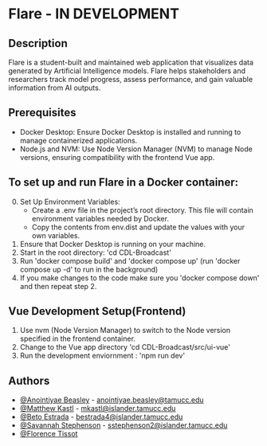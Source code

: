 # Flare - IN DEVELOPMENT

## Description

Flare is a student-built and maintained web application that visualizes data generated by Artificial Intelligence models. Flare helps stakeholders and researchers track model progress, assess performance, and gain valuable information from AI outputs.

## Prerequisites
 - Docker Desktop: Ensure Docker Desktop is installed and running to manage containerized applications.
 - Node.js and NVM: Use Node Version Manager (NVM) to manage Node versions, ensuring compatibility with the frontend Vue app.

## To set up and run Flare in a Docker container:
0. Set Up Environment Variables:
    - Create a .env file in the project’s root directory. This file will contain environment variables needed by Docker.
    - Copy the contents from env.dist and update the values with your own variables.
1. Ensure that Docker Desktop is running on your machine.
2. Start in the root directory: 'cd CDL-Broadcast'
2. Run 'docker compose build' and 'docker compose up' (run 'docker compose up -d' to run in the background)
3. If you make changes to the code make sure you 'docker compose down' and then repeat step 2.

## Vue Development Setup(Frontend)
1. Use nvm (Node Version Manager) to switch to the Node version specified in the frontend container.
2. Change to the Vue app directory 'cd CDL-Broadcast/src/ui-vue'
3. Run the development enviornment : 'npm run dev'

## Authors
* [@Anointiyae Beasley](https://github.com/abeasley1722) - anointiyae.beasley@tamucc.edu
* [@Matthew Kastl](https://github.com/matdenkas) - mkastl@islander.tamucc.edu
* [@Beto Estrada](https://github.com/bestrada33) - bestrada4@islander.tamucc.edu
* [@Savannah Stephenson](https://github.com/lovelysandlonelys) - sstephenson2@islander.tamucc.edu
* [@Florence Tissot](https://github.com/ccftissot)

